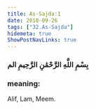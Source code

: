 ```yaml
---
title: As-Sajda:1
date: 2010-09-26
tags: ["32.As-Sajda"]
hidemeta: true 
ShowPostNavLinks: true 
---
```

### بِسْمِ اللَّهِ الرَّحْمَٰنِ الرَّحِيمِ الم
### meaning: 
Alif, Lam, Meem.

